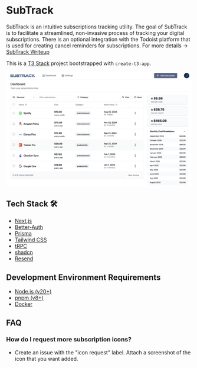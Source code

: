 # SubTrack
SubTrack is an intuitive subscriptions tracking utility. The goal of SubTrack is to facilitate a streamlined, non-invasive process of tracking your digital subscriptions. There is an optional integration with the Todoist platform that is used for creating cancel reminders for subscriptions. For more details -> [SubTrack Writeup](https://cbuff.dev/projects/subtrack)

This is a [T3 Stack](https://create.t3.gg/) project bootstrapped with `create-t3-app`.

![Dashboard Image](/public/dashboard.png)

## Tech Stack 🛠️
- [Next.js](https://nextjs.org)
- [Better-Auth](https://better-auth.com/)
- [Prisma](https://prisma.io)
- [Tailwind CSS](https://tailwindcss.com)
- [tRPC](https://trpc.io)
- [shadcn](https://ui.shadcn.com)
- [Resend](https://resend.com)

## Development Environment Requirements
- [Node.js (v20+)](https://nodejs.org/)
- [pnpm (v8+)](https://pnpm.io/)
- [Docker](https://docker.com)

## FAQ
### How do I request more subscription icons?
- Create an issue with the "icon request" label. Attach a screenshot of the icon that you want added.
